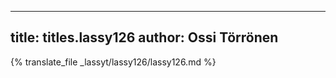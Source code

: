 
---
title: titles.lassy126
author: Ossi Törrönen
---
{% translate_file _lassyt/lassy126/lassy126.md %}